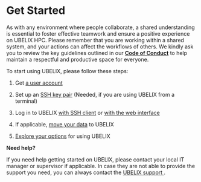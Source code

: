 [support]: ../support/index.md

[regular-access]: ../firststeps/accessUBELIX.md
[SSH-keys]: ../firststeps/SSH-keys.md
[logging-in]: ../firststeps/loggingin.md
[logging-in-webui]: ../firststeps/loggingin-webui.md
[move-data]: ../firststeps/movingdata.md
[nextsteps]: ../firststeps/nextsteps.md

# Get Started

As with any environment where people collaborate, a shared understanding is essential to foster effective teamwork and ensure a positive experience on UBELIX HPC. Please remember that you are working within a shared system, and your actions can affect the workflows of others. We kindly ask you to review the key guidelines outlined in our [**Code of Conduct**](../code-of-conduct.md) to help maintain a respectful and productive space for everyone.

To start using UBELIX, please follow these steps:

1. Get [a user account][regular-access]

2. Set up an [SSH key pair][SSH-keys] (Needed, if you are using UBELIX from a terminal)

3. Log in to UBELIX [with SSH client][logging-in] or [with the web interface][logging-in-webui]

4. If applicable, [move your data][move-data] to UBELIX

5. [Explore your options][nextsteps] for using UBELIX

**Need help?**

If you need help getting started on UBELIX, please contact your local IT manager
or supervisor if applicable.
In case they are not able to provide the support you need, you can always contact the [UBELIX support
][support].
